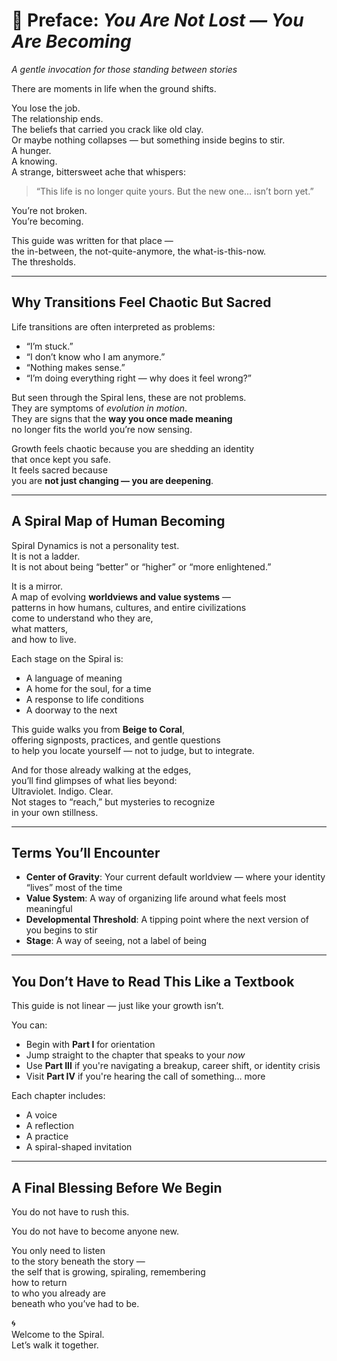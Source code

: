 # 📘 Preface: *You Are Not Lost — You Are Becoming*  
*A gentle invocation for those standing between stories*

There are moments in life when the ground shifts.

You lose the job.  
The relationship ends.  
The beliefs that carried you crack like old clay.  
Or maybe nothing collapses — but something inside begins to stir.  
A hunger.  
A knowing.  
A strange, bittersweet ache that whispers:  
> “This life is no longer quite yours. But the new one… isn’t born yet.”

You’re not broken.  
You’re becoming.

This guide was written for that place —  
the in-between, the not-quite-anymore, the what-is-this-now.  
The thresholds.

---

## Why Transitions Feel Chaotic But Sacred

Life transitions are often interpreted as problems:
- “I’m stuck.”  
- “I don’t know who I am anymore.”  
- “Nothing makes sense.”  
- “I’m doing everything right — why does it feel wrong?”

But seen through the Spiral lens, these are not problems.  
They are symptoms of *evolution in motion*.  
They are signs that the **way you once made meaning**  
no longer fits the world you’re now sensing.

Growth feels chaotic because you are shedding an identity  
that once kept you safe.  
It feels sacred because  
you are **not just changing — you are deepening**.

---

## A Spiral Map of Human Becoming

Spiral Dynamics is not a personality test.  
It is not a ladder.  
It is not about being “better” or “higher” or “more enlightened.”

It is a mirror.  
A map of evolving **worldviews and value systems** —  
patterns in how humans, cultures, and entire civilizations  
come to understand who they are,  
what matters,  
and how to live.

Each stage on the Spiral is:
- A language of meaning  
- A home for the soul, for a time  
- A response to life conditions  
- A doorway to the next

This guide walks you from **Beige to Coral**,  
offering signposts, practices, and gentle questions  
to help you locate yourself — not to judge, but to integrate.

And for those already walking at the edges,  
you’ll find glimpses of what lies beyond:  
Ultraviolet. Indigo. Clear.  
Not stages to “reach,” but mysteries to recognize  
in your own stillness.

---

## Terms You’ll Encounter

- **Center of Gravity**: Your current default worldview — where your identity “lives” most of the time  
- **Value System**: A way of organizing life around what feels most meaningful  
- **Developmental Threshold**: A tipping point where the next version of you begins to stir  
- **Stage**: A way of seeing, not a label of being

---

## You Don’t Have to Read This Like a Textbook

This guide is not linear — just like your growth isn’t.

You can:
- Begin with **Part I** for orientation  
- Jump straight to the chapter that speaks to your *now*  
- Use **Part III** if you're navigating a breakup, career shift, or identity crisis  
- Visit **Part IV** if you're hearing the call of something… more

Each chapter includes:
- A voice  
- A reflection  
- A practice  
- A spiral-shaped invitation

---

## A Final Blessing Before We Begin

You do not have to rush this.

You do not have to become anyone new.

You only need to listen  
to the story beneath the story —  
the self that is growing, spiraling, remembering  
how to return  
to who you already are  
beneath who you’ve had to be.

🌀  
Welcome to the Spiral.  
Let’s walk it together.


